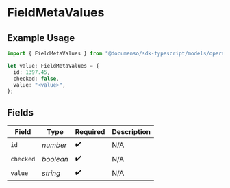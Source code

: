 # FieldMetaValues

## Example Usage

```typescript
import { FieldMetaValues } from "@documenso/sdk-typescript/models/operations";

let value: FieldMetaValues = {
  id: 1397.45,
  checked: false,
  value: "<value>",
};
```

## Fields

| Field              | Type               | Required           | Description        |
| ------------------ | ------------------ | ------------------ | ------------------ |
| `id`               | *number*           | :heavy_check_mark: | N/A                |
| `checked`          | *boolean*          | :heavy_check_mark: | N/A                |
| `value`            | *string*           | :heavy_check_mark: | N/A                |